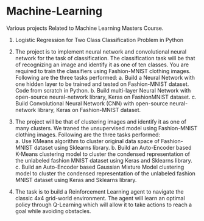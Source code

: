 # Machine-Learning 
Various projects Related to Machine Learning Masters Course.
1) Logistic Regression for Two Class Classification Problem in Python

2) The project is to implement neural network and convolutional neural network for the task of classification.
   The classification task will be that of recognizing an image and identify it as one of ten classes.
   You are required to train the classifiers using Fashion-MNIST clothing images. Following are the three
   tasks performed:
   a. Build a Neural Network with one hidden layer to be trained and tested on Fashion-MNIST
      dataset. Code from scratch in Python.
   b. Build multi-layer Neural Network with open-source neural-network library, Keras on FashionMNIST dataset.
   c. Build Convolutional Neural Network (CNN) with open-source neural-network library, Keras on
      Fashion-MNIST dataset.

3) The project will be that of clustering images and identify it as one of many clusters. We traned the unsupervised model        using Fashion-MNIST clothing images. Following are the three tasks performed:    
   a. Use KMeans algorithm to cluster original data space of Fashion-MNIST dataset using Sklearns
      library.
   b. Build an Auto-Encoder based K-Means clustering model to cluster the condensed representation
      of the unlabeled fashion MNIST dataset using Keras and Sklearns library.
   c. Build an Auto-Encoder based Gaussian Mixture Model clustering model to cluster the condensed
      representation of the unlabeled fashion MNIST dataset using Keras and Sklearns library.

4) The task is to build a Reinforcement Learning agent to navigate the classic 4x4 grid-world environment. The
   agent will learn an optimal policy through Q-Learning which will allow it to take actions to reach a goal while
   avoiding obstacles. 

